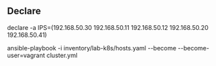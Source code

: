 ## Declare
declare -a IPS=(192.168.50.30 192.168.50.11 192.168.50.12 192.168.50.20 192.168.50.41)

ansible-playbook -i inventory/lab-k8s/hosts.yaml  --become --become-user=vagrant cluster.yml
